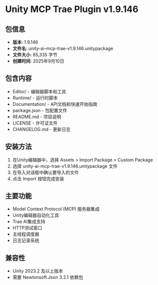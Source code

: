 # Unity MCP Trae Plugin v1.9.146

## 包信息
- **版本**: 1.9.146
- **文件名**: unity-ai-mcp-trae-v1.9.146.unitypackage
- **文件大小**: 65,335 字节
- **创建时间**: 2025年9月10日

## 包含内容
- Editor/ - 编辑器脚本和工具
- Runtime/ - 运行时脚本
- Documentation/ - API文档和快速开始指南
- package.json - 包配置文件
- README.md - 项目说明
- LICENSE - 许可证文件
- CHANGELOG.md - 更新日志

## 安装方法
1. 在Unity编辑器中，选择 Assets > Import Package > Custom Package
2. 选择 unity-ai-mcp-trae-v1.9.146.unitypackage 文件
3. 在导入对话框中确认要导入的文件
4. 点击 Import 按钮完成安装

## 主要功能
- Model Context Protocol (MCP) 服务器集成
- Unity编辑器自动化工具
- Trae AI集成支持
- HTTP测试窗口
- 主线程调度器
- 日志记录系统

## 兼容性
- Unity 2023.2 及以上版本
- 需要 Newtonsoft.Json 3.2.1 依赖包